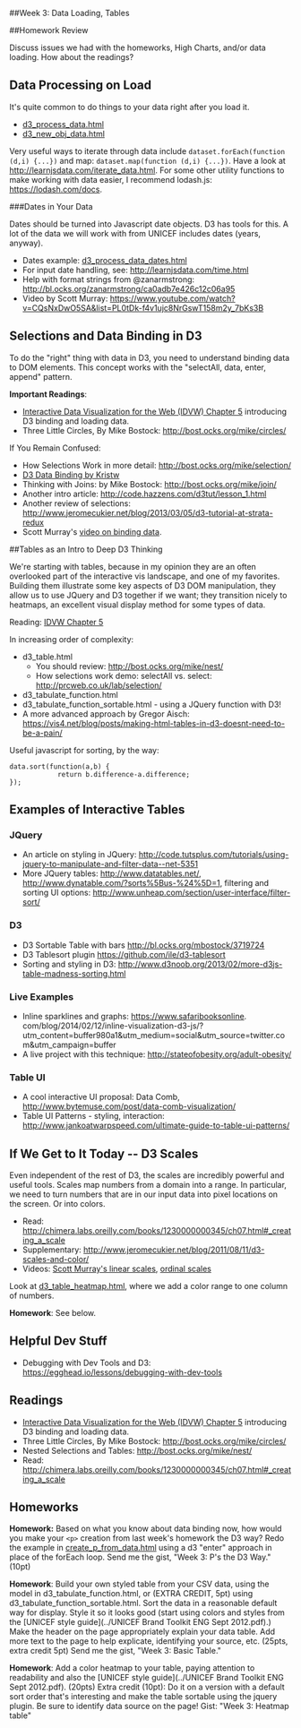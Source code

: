 ##Week 3: Data Loading, Tables


##Homework Review

Discuss issues we had with the homeworks, High Charts, and/or data loading.
How about the readings?


## Data Processing on Load

It's quite common to do things to your data right after you load it.

* [d3_process_data.html](d3_process_data.html)
* [d3_new_obj_data.html](d3_new_obj_data.html)

Very useful ways to iterate through data include `dataset.forEach(function (d,i) {...})` and map: `dataset.map(function (d,i) {...})`.  Have a look at http://learnjsdata.com/iterate_data.html.  For some other utility functions to make working with data easier, I recommend lodash.js: https://lodash.com/docs.


###Dates in Your Data

Dates should be turned into Javascript date objects.  D3 has tools for this. A lot of the data we will work with from UNICEF includes dates (years, anyway).

* Dates example: [d3_process_data_dates.html](d3_process_data_dates.html)
* For input date handling, see: http://learnjsdata.com/time.html
* Help with format strings from @zanarmstrong: http://bl.ocks.org/zanarmstrong/ca0adb7e426c12c06a95
* Video by Scott Murray: https://www.youtube.com/watch?v=CQsNxDwO5SA&list=PL0tDk-f4v1ujc8NrGswT158m2y_7bKs3B


## Selections and Data Binding in D3

To do the "right" thing with data in D3, you need to understand binding data to DOM elements.  This concept works with the "selectAll, data, enter, append" pattern.

**Important Readings**:

* [Interactive Data Visualization for the Web (IDVW) Chapter 5](http://chimera.labs.oreilly.com/books/1230000000345/ch05.html) introducing D3 binding and loading data.
* Three Little Circles, By Mike Bostock: http://bost.ocks.org/mike/circles/

If You Remain Confused:

* How Selections Work in more detail: http://bost.ocks.org/mike/selection/
* [D3 Data Binding by Kristw](http://kristw.github.io/d3-data-binding/?utm_content=buffer4c96b&utm_medium=social&utm_source=twitter.com&utm_campaign=buffer)
* Thinking with Joins: by Mike Bostock: http://bost.ocks.org/mike/join/
* Another intro article: http://code.hazzens.com/d3tut/lesson_1.html
* Another review of selections: http://www.jeromecukier.net/blog/2013/03/05/d3-tutorial-at-strata-redux
* Scott Murray's [video on binding data](https://www.youtube.com/watch?v=XtxfXcFDMaQ&index=2&list=PL0tDk-f4v1ujCTy4xgYIwzky0uFEm7wiY).


##Tables as an Intro to Deep D3 Thinking

We're starting with tables, because in my opinion they are an often overlooked part of the interactive vis landscape, and one of my favorites. Building them illustrate some key aspects of D3 DOM manipulation, they allow us to use JQuery and D3 together if we want; they transition nicely to heatmaps, an excellent visual display method for some types of data.

Reading: [IDVW Chapter 5](http://chimera.labs.oreilly.com/books/1230000000345/ch05.html#_binding_data)

In increasing order of complexity:

* d3_table.html
    * You should review: http://bost.ocks.org/mike/nest/
    * How selections work demo: selectAll vs. select: http://prcweb.co.uk/lab/selection/
* d3_tabulate_function.html
* d3_tabulate_function_sortable.html - using a JQuery function with D3!
* A more advanced approach by Gregor Aisch: https://vis4.net/blog/posts/making-html-tables-in-d3-doesnt-need-to-be-a-pain/

Useful javascript for sorting, by the way:

````
data.sort(function(a,b) {
            return b.difference-a.difference;
});
````


## Examples of Interactive Tables

### JQuery

* An article on styling in JQuery: http://code.tutsplus.com/tutorials/using-jquery-to-manipulate-and-filter-data--net-5351
* More JQuery tables: http://www.datatables.net/, http://www.dynatable.com/?sorts%5Bus-%24%5D=1, filtering and sorting UI options: http://www.unheap.com/section/user-interface/filter-sort/

### D3

* D3 Sortable Table with bars http://bl.ocks.org/mbostock/3719724
* D3 Tablesort plugin https://github.com/ile/d3-tablesort
* Sorting and styling in D3: http://www.d3noob.org/2013/02/more-d3js-table-madness-sorting.html

### Live Examples

* Inline sparklines and graphs: https://www.safaribooksonline.
com/blog/2014/02/12/inline-visualization-d3-js/?utm_content=buffer980a1&utm_medium=social&utm_source=twitter.com&utm_campaign=buffer
* A live project with this technique: http://stateofobesity.org/adult-obesity/


### Table UI

* A cool interactive UI proposal: Data Comb, http://www.bytemuse.com/post/data-comb-visualization/
* Table UI Patterns - styling, interaction: http://www.jankoatwarpspeed.com/ultimate-guide-to-table-ui-patterns/


## If We Get to It Today -- D3 Scales

Even independent of the rest of D3, the scales are incredibly powerful and useful tools.  Scales map numbers from a domain into a range. In particular, we need to turn numbers that are in our input data into pixel locations on the screen.  Or into colors.

* Read: http://chimera.labs.oreilly.com/books/1230000000345/ch07.html#_creating_a_scale
* Supplementary: http://www.jeromecukier.net/blog/2011/08/11/d3-scales-and-color/
* Videos: [Scott Murray's linear scales](https://www.youtube.com/watch?v=5EZSOsBXdS0&list=PL0tDk-f4v1uh4s33k1qJ7Xl96cOySkLnt), [ordinal scales](https://www.youtube.com/watch?v=WxtJ7VfP_VE&list=PL0tDk-f4v1uh4s33k1qJ7Xl96cOySkLnt&index=2)

Look at [d3_table_heatmap.html](d3_table_heatmap.html), where we add a color range to one column of numbers.

**Homework**: See below.


## Helpful Dev Stuff

* Debugging with Dev Tools and D3: https://egghead.io/lessons/debugging-with-dev-tools


## Readings

* [Interactive Data Visualization for the Web (IDVW) Chapter 5](http://chimera.labs.oreilly.com/books/1230000000345/ch05.html) introducing D3 binding and loading data.
* Three Little Circles, By Mike Bostock: http://bost.ocks.org/mike/circles/
* Nested Selections and Tables: http://bost.ocks.org/mike/nest/
* Read: http://chimera.labs.oreilly.com/books/1230000000345/ch07.html#_creating_a_scale


## Homeworks


**Homework:** Based on what you know about data binding now, how would you make your `<p>` creation from last week's homework the D3 way?  Redo the example in [create_p_from_data.html](../Week2/create_p_from_data.html) using a d3 "enter" approach in place of the forEach loop. Send me the gist, "Week 3: P's the D3 Way." (10pt)

**Homework**: Build your own styled table from your CSV data, using the model in d3_tabulate_function.html, or (EXTRA CREDIT, 5pt) using d3_tabulate_function_sortable.html. Sort the data in a reasonable default way for display.  Style it so it looks good (start using colors and styles from the [UNICEF style guide](../UNICEF Brand Toolkit ENG Sept 2012.pdf).) Make the header on the page appropriately explain your data table.  Add more text to the page to help explicate, identifying your source, etc. (25pts, extra credit 5pt)  Send me the gist, "Week 3: Basic Table."

**Homework**: Add a color heatmap to your table, paying attention to readability and also the [UNICEF style guide](../UNICEF Brand Toolkit ENG Sept 2012.pdf). (20pts) Extra credit (10pt): Do it on a version with a default sort order that's interesting and make the table sortable using the jquery plugin.  Be sure to identify data source on the page! Gist: "Week 3: Heatmap table"


